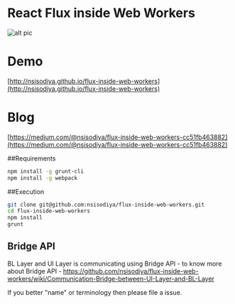 # React Flux inside Web Workers

![alt pic](https://raw.githubusercontent.com/nsisodiya/flux-inside-web-workers/master/arch.png)

# Demo 

[http://nsisodiya.github.io/flux-inside-web-workers](http://nsisodiya.github.io/flux-inside-web-workers)

# Blog

[https://medium.com/@nsisodiya/flux-inside-web-workers-cc51fb463882](https://medium.com/@nsisodiya/flux-inside-web-workers-cc51fb463882)

##Requirements

```bash
npm install -g grunt-cli
npm install -g webpack
```
##Execution

```bash
git clone git@github.com:nsisodiya/flux-inside-web-workers.git
cd flux-inside-web-workers
npm install
grunt
```
## Bridge API
BL Layer and UI Layer is communicating using Bridge API - to know more about Bridge API - 
https://github.com/nsisodiya/flux-inside-web-workers/wiki/Communication-Bridge-between-UI-Layer-and-BL-Layer

If you better "name" or terminology then please file a issue.
